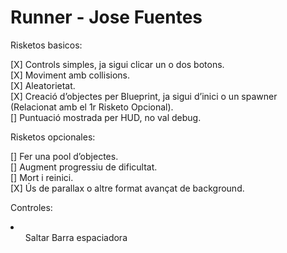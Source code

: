 <h1>Runner - Jose Fuentes</h1>

Risketos basicos:

[X] Controls simples, ja sigui clicar un o dos botons.</br>
[X] Moviment amb collisions.</br>
[X] Aleatorietat.</br>
[X] Creació d’objectes per Blueprint, ja sigui d’inici o un spawner (Relacionat amb el 1r Risketo Opcional).</br>
[] Puntuació mostrada per HUD, no val debug.</br>

Risketos opcionales:

[] Fer una pool d’objectes.</br>
[] Augment progressiu de dificultat.</br>
[] Mort i reinici.</br>
[X] Ús de parallax o altre format avançat de background.</br>

Controles:

<li>
  <ul>Saltar Barra espaciadora</ul>
</li>
